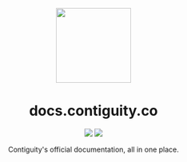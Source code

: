 <p align='center'><img src="https://contiguity.co/assets/icon-black.png" height="150px"/></p>
<h1 align='center'>docs.contiguity.co</h1>

<p align='center'>
    <img display="inline-block" src="https://img.shields.io/badge/Runs%20on-Pages-black?style=for-the-badge" />
    <img display="inline-block" src="https://img.shields.io/badge/Made%20with-Docsify-blue?style=for-the-badge" />
</p>
<p align='center'>Contiguity's official documentation, all in one place.</p>